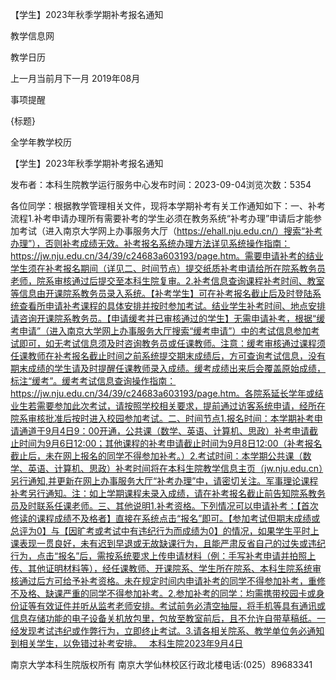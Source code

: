 






【学生】2023年秋季学期补考报名通知





























教学信息网







































教学日历



上一月当前月下一月
2019年08月





事项提醒


{标题}


全学年教学校历
























【学生】2023年秋季学期补考报名通知

发布者：本科生院教学运行服务中心发布时间：2023-09-04浏览次数：5354

各位同学：根据教学管理相关文件，现将本学期补考有关工作通知如下：一、补考流程1.补考申请办理所有需要补考的学生必须在教务系统“补考办理”申请后才能参加考试（进入南京大学网上办事服务大厅（https://ehall.nju.edu.cn/）搜索“补考办理”），否则补考成绩无效。补考报名系统办理方法详见系统操作指南：https://jw.nju.edu.cn/34/39/c24683a603193/page.htm。需要申请补考的结业学生须在补考报名期间（详见二、时间节点）提交纸质补考申请给所在院系教务员老师，院系审核通过后提交至本科生院复审。2.补考信息查询课程补考时间、教室等信息由开课院系教务员录入系统。【补考学生】可在补考报名截止后及时登陆系统查看所申请补考课程的具体安排并按时参加考试。结业学生补考时间、地点安排请咨询开课院系教务员。【申请缓考并已审核通过的学生】无需申请补考，根据“缓考申请”（进入南京大学网上办事服务大厅搜索“缓考申请”）中的考试信息参加考试即可，如无考试信息须及时咨询教务员或任课教师。注意：缓考审核通过课程须任课教师在补考报名截止时间之前系统提交期末成绩后，方可查询考试信息，没有期末成绩的学生请及时提醒任课教师录入成绩。缓考成绩出来后会覆盖原始成绩，标注“缓考”。缓考考试信息查询操作指南：https://jw.nju.edu.cn/34/39/c24683a603193/page.htm。各院系延长学年或结业生若需要参加此次考试，请按照学校相关要求，提前通过访客系统申请，经所在院系审核批准后按时进入校园参加考试。二、时间节点1.报名时间：本学期补考申请通道于9月4日9：00开通，公共课（数学、英语、计算机、思政）补考申请截止时间为9月6日12:00；其他课程的补考申请截止时间为9月8日12:00（补考报名截止后，未在网上报名的同学不得参加补考。）2.考试时间：本学期公共课（数学、英语、计算机、思政）补考时间将在本科生院教学信息主页（jw.nju.edu.cn）另行通知,并更新在网上办事服务大厅“补考办理”中，请密切关注。军事理论课程补考另行通知。注：如上学期课程未录入成绩，请在补考报名截止前告知院系教务员及时联系任课老师。三、其他说明1.补考资格。下列情况可以申请补考：【首次修读的课程成绩不及格者】直接在系统点击“报名”即可。【参加考试但期末成绩或总评为0】与【因旷考或考试中有违纪行为而成绩为0】的情况，如果学生平时上课表现一贯良好，未有迟到早退或无故缺课行为，且能严肃反省自己的过失或违纪行为，点击“报名”后，需按系统要求上传申请材料（例：手写补考申请并拍照上传、其他证明材料等），经任课教师、开课院系、学生所在院系、本科生院系统审核通过后方可给予补考资格。未在规定时间内申请补考的同学不得参加补考，重修不及格、缺课严重的同学不得参加补考。2.参加补考的同学：均需携带校园卡或身份证等有效证件并听从监考老师安排。考试前务必清空抽屉，将手机等具有通讯或信息存储功能的电子设备关机放包里，包放至教室前后，且不允许自带草稿纸。一经发现考试违纪或作弊行为，立即终止考试。3.请各相关院系、教学单位务必通知到相关学生，以免错过补考安排。   本科生院2023年9月4日

















南京大学本科生院版权所有
南京大学仙林校区行政北楼电话:(025）89683341






















